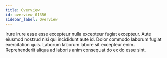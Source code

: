 ```yaml
---
title: Overview
id: overview-01356
sidebar_label: Overview
---
```


Irure irure esse esse excepteur nulla excepteur fugiat excepteur. Aute eiusmod nostrud nisi qui incididunt aute id. Dolor commodo laborum fugiat exercitation quis. Laborum laborum labore sit excepteur enim. Reprehenderit aliqua ad laboris anim consequat do ex do esse sint.

